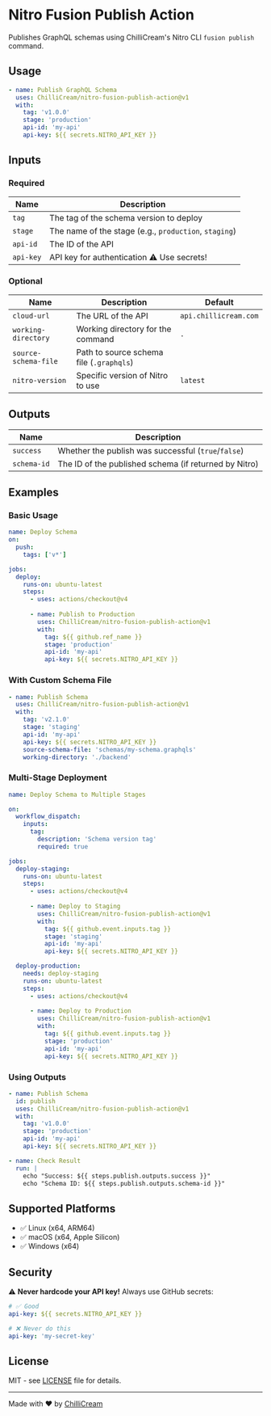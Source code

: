 # Nitro Fusion Publish Action

Publishes GraphQL schemas using ChilliCream's Nitro CLI `fusion publish` command.

## Usage

```yaml
- name: Publish GraphQL Schema
  uses: ChilliCream/nitro-fusion-publish-action@v1
  with:
    tag: 'v1.0.0'
    stage: 'production'
    api-id: 'my-api'
    api-key: ${{ secrets.NITRO_API_KEY }}
```

## Inputs

### Required

| Name | Description |
|------|-------------|
| `tag` | The tag of the schema version to deploy |
| `stage` | The name of the stage (e.g., `production`, `staging`) |
| `api-id` | The ID of the API |
| `api-key` | API key for authentication ⚠️ Use secrets! |

### Optional

| Name | Description | Default |
|------|-------------|---------|
| `cloud-url` | The URL of the API | `api.chillicream.com` |
| `working-directory` | Working directory for the command | `.` |
| `source-schema-file` | Path to source schema file (`.graphqls`) | |
| `nitro-version` | Specific version of Nitro to use | `latest` |

## Outputs

| Name | Description |
|------|-------------|
| `success` | Whether the publish was successful (`true`/`false`) |
| `schema-id` | The ID of the published schema (if returned by Nitro) |

## Examples

### Basic Usage

```yaml
name: Deploy Schema
on:
  push:
    tags: ['v*']

jobs:
  deploy:
    runs-on: ubuntu-latest
    steps:
      - uses: actions/checkout@v4
      
      - name: Publish to Production
        uses: ChilliCream/nitro-fusion-publish-action@v1
        with:
          tag: ${{ github.ref_name }}
          stage: 'production'
          api-id: 'my-api'
          api-key: ${{ secrets.NITRO_API_KEY }}
```

### With Custom Schema File

```yaml
- name: Publish Schema
  uses: ChilliCream/nitro-fusion-publish-action@v1
  with:
    tag: 'v2.1.0'
    stage: 'staging'
    api-id: 'my-api'
    api-key: ${{ secrets.NITRO_API_KEY }}
    source-schema-file: 'schemas/my-schema.graphqls'
    working-directory: './backend'
```

### Multi-Stage Deployment

```yaml
name: Deploy Schema to Multiple Stages

on:
  workflow_dispatch:
    inputs:
      tag:
        description: 'Schema version tag'
        required: true

jobs:
  deploy-staging:
    runs-on: ubuntu-latest
    steps:
      - uses: actions/checkout@v4
      
      - name: Deploy to Staging
        uses: ChilliCream/nitro-fusion-publish-action@v1
        with:
          tag: ${{ github.event.inputs.tag }}
          stage: 'staging'
          api-id: 'my-api'
          api-key: ${{ secrets.NITRO_API_KEY }}

  deploy-production:
    needs: deploy-staging
    runs-on: ubuntu-latest
    steps:
      - uses: actions/checkout@v4
      
      - name: Deploy to Production
        uses: ChilliCream/nitro-fusion-publish-action@v1
        with:
          tag: ${{ github.event.inputs.tag }}
          stage: 'production'
          api-id: 'my-api'
          api-key: ${{ secrets.NITRO_API_KEY }}
```

### Using Outputs

```yaml
- name: Publish Schema
  id: publish
  uses: ChilliCream/nitro-fusion-publish-action@v1
  with:
    tag: 'v1.0.0'
    stage: 'production'
    api-id: 'my-api'
    api-key: ${{ secrets.NITRO_API_KEY }}

- name: Check Result
  run: |
    echo "Success: ${{ steps.publish.outputs.success }}"
    echo "Schema ID: ${{ steps.publish.outputs.schema-id }}"
```

## Supported Platforms

- ✅ Linux (x64, ARM64)
- ✅ macOS (x64, Apple Silicon)  
- ✅ Windows (x64)

## Security

⚠️ **Never hardcode your API key!** Always use GitHub secrets:

```yaml
# ✅ Good
api-key: ${{ secrets.NITRO_API_KEY }}

# ❌ Never do this
api-key: 'my-secret-key'
```

## License

MIT - see [LICENSE](LICENSE) file for details.

---

Made with ❤️ by [ChilliCream](https://chillicream.com)
